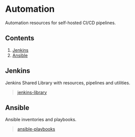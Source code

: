 # Automation
Automation resources for self-hosted CI/CD pipelines.


## Contents
1. [Jenkins](#Jenkins)
2. [Ansible](#Ansible)


## Jenkins
Jenkins Shared Library with resources, pipelines and utilities.
> [jenkins-library](https://github.com/r-dvl/jenkins-library)


## Ansible
Ansible inventories and playbooks.
> [ansible-playbooks](https://github.com/r-dvl/ansible-playbooks)
